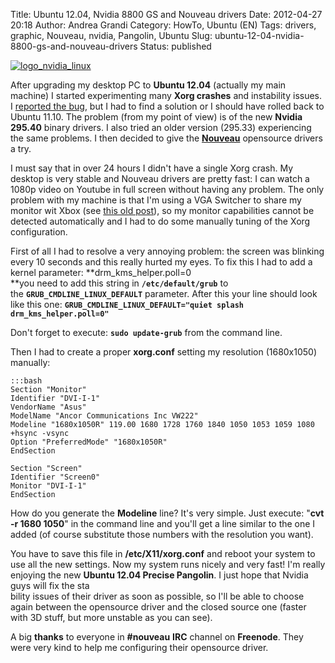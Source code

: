 Title: Ubuntu 12.04, Nvidia 8800 GS and Nouveau drivers
Date: 2012-04-27 20:18
Author: Andrea Grandi
Category: HowTo, Ubuntu (EN)
Tags: drivers, graphic, Nouveau, nvidia, Pangolin, Ubuntu
Slug: ubuntu-12-04-nvidia-8800-gs-and-nouveau-drivers
Status: published

[![]({static}/images/2012/04/logo_nvidia_linux.jpg "logo_nvidia_linux")]({static}/images/2012/04/logo_nvidia_linux.jpg)

After upgrading my desktop PC to **Ubuntu 12.04** (actually my main
machine) I started experimenting many **Xorg crashes** and instability
issues. I [reported the
bug](https://bugs.launchpad.net/ubuntu/+source/nvidia-graphics-drivers/+bug/986445),
but I had to find a solution or I should have rolled back to Ubuntu
11.10. The problem (from my point of view) is of the new **Nvidia
295.40** binary drivers. I also tried an older version (295.33)
experiencing the same problems. I then decided to give the
**[Nouveau](http://nouveau.freedesktop.org)** opensource drivers a try.

I must say that in over 24 hours I didn't have a single Xorg crash. My
desktop is very stable and Nouveau drivers are pretty fast: I can watch
a 1080p video on Youtube in full screen without having any problem. The
only problem with my machine is that I'm using a VGA Switcher to share
my monitor wit Xbox (see [this old
post]({filename}/2012/6-sharing-your-pc-monitor-with-your-xbox-using-a-vga-switcher.md)),
so my monitor capabilities cannot be detected automatically and I had to
do some manually tuning of the Xorg configuration.

First of all I had to resolve a very annoying problem: the screen was
blinking every 10 seconds and this really hurted my eyes. To fix this I
had to add a kernel parameter: **drm\_kms\_helper.poll=0  
**you need to add this string in **`/etc/default/grub`** to
the **`GRUB_CMDLINE_LINUX_DEFAULT`** parameter. After this your line
should look like this one: **`GRUB_CMDLINE_LINUX_DEFAULT="quiet splash drm_kms_helper.poll=0"`**

Don't forget to execute: **`sudo update-grub`** from the command line.

Then I had to create a proper **xorg.conf** setting my resolution
(1680x1050) manually:

    :::bash
    Section "Monitor"  
    Identifier "DVI-I-1"  
    VendorName "Asus"  
    ModelName "Ancor Communications Inc VW222"  
    Modeline "1680x1050R" 119.00 1680 1728 1760 1840 1050 1053 1059 1080
    +hsync -vsync  
    Option "PreferredMode" "1680x1050R"  
    EndSection

    Section "Screen"  
    Identifier "Screen0"  
    Monitor "DVI-I-1"  
    EndSection

How do you generate the **Modeline** line? It's very simple. Just
execute: "**cvt -r 1680 1050**" in the command line and you'll get a
line similar to the one I added (of course substitute those numbers with
the resolution you want).

You have to save this file in **/etc/X11/xorg.conf** and reboot your
system to use all the new settings. Now my system runs nicely and very
fast! I'm really enjoying the new **Ubuntu 12.04 Precise Pangolin**. I
just hope that Nvidia guys will fix the sta  
bility issues of their driver as soon as possible, so I'll be able to
choose again between the opensource driver and the closed source one
(faster with 3D stuff, but more unstable as you can see).

A big **thanks** to everyone in **\#nouveau** **IRC** channel on
**Freenode**. They were very kind to help me configuring their
opensource driver.
